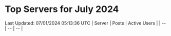 # Top Servers for July 2024
Last Updated: 07/01/2024 05:13:36 UTC
| Server | Posts | Active Users |
| -- | -- | -- |
